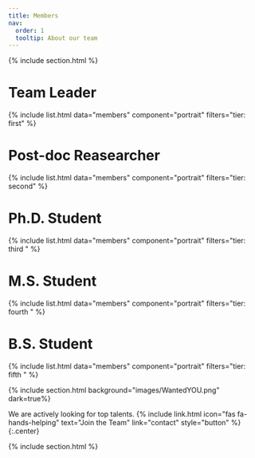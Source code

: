 ```yaml
---
title: Members
nav:
  order: 1
  tooltip: About our team
---
```



{% include section.html %}

# **Team Leader**
{%
  include list.html
  data="members"
  component="portrait"
  filters="tier: first" 
%}

# **Post-doc Reasearcher**
{%
  include list.html
  data="members"
  component="portrait"
  filters="tier: second" 
%}


# **Ph.D. Student**
{%
  include list.html
  data="members"
  component="portrait"
  filters="tier: third " 
%}


# **M.S. Student**
{%
  include list.html
  data="members"
  component="portrait"
  filters="tier: fourth " 
%}

# **B.S. Student**
{%
  include list.html
  data="members"
  component="portrait"
  filters="tier: fifth " 
%}


{% include section.html background="images/WantedYOU.png" dark=true%}

We are actively looking for top talents.
{%
  include link.html
  icon="fas fa-hands-helping"
  text="Join the Team"
  link="contact"
  style="button"
%}
{:.center}

{% include section.html %}

